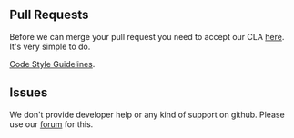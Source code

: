 ## Pull Requests

Before we can merge your pull request you need to accept our CLA [here](https://github.com/espocrm/cla). It's very simple to do.

[Code Style Guidelines](https://github.com/espocrm/espocrm/wiki/Code-Style-Guidelines).

## Issues

We don't provide developer help or any kind of support on github. Please use our [forum](https://forum.espocrm.com) for this.
